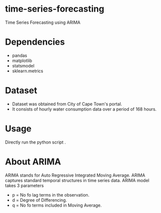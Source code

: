 # time-series-forecasting
Time Series Forecasting using ARIMA
# Dependencies

- pandas
- matplotlib
- statsmodel
- sklearn.metrics

# Dataset 
- Dataset was obtained from City of Cape Town's portal.
- It consists of hourly water consumption data over a period of 168 hours.
# Usage 
Directly run the python script .
# About ARIMA
 ARIMA stands for Auto Regressive Integrated Moving Average. ARIMA captures standard temporal structures in time series data.
 ARIMA model takes 3 parameters
 - p = No fo lag terms in the observation.
 - d = Degree of Differencing.
 - q = No fo terms included in Moving Average.
 
 

